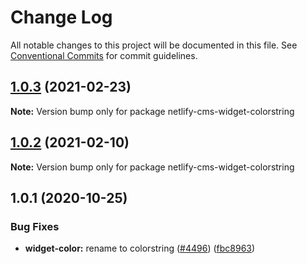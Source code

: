 # Change Log

All notable changes to this project will be documented in this file.
See [Conventional Commits](https://conventionalcommits.org) for commit guidelines.

## [1.0.3](https://github.com/netlify/netlify-cms/tree/master/packages/netlify-cms-widget-colorstring/compare/netlify-cms-widget-colorstring@1.0.2...netlify-cms-widget-colorstring@1.0.3) (2021-02-23)

**Note:** Version bump only for package netlify-cms-widget-colorstring





## [1.0.2](https://github.com/netlify/netlify-cms/tree/master/packages/netlify-cms-widget-colorstring/compare/netlify-cms-widget-colorstring@1.0.1...netlify-cms-widget-colorstring@1.0.2) (2021-02-10)

**Note:** Version bump only for package netlify-cms-widget-colorstring





## 1.0.1 (2020-10-25)


### Bug Fixes

* **widget-color:** rename to colorstring ([#4496](https://github.com/netlify/netlify-cms/tree/master/packages/netlify-cms-widget-colorstring/issues/4496)) ([fbc8963](https://github.com/netlify/netlify-cms/tree/master/packages/netlify-cms-widget-colorstring/commit/fbc89637267f65ede25cd15ff6ed832ab3eb44dc))

